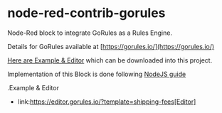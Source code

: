 # node-red-contrib-gorules

Node-Red block to integrate GoRules as a Rules Engine.

Details for GoRules available at [https://gorules.io/](https://gorules.io/)

[Here are Example & Editor](https://editor.gorules.io/?template=shipping-fees) which can be downloaded into this project.

Implementation of this Block is done following [NodeJS guide](https://gorules.io/docs/rules-engine/engines/nodejs)

.Example & Editor
* link:https://editor.gorules.io/?template=shipping-fees[Editor]

